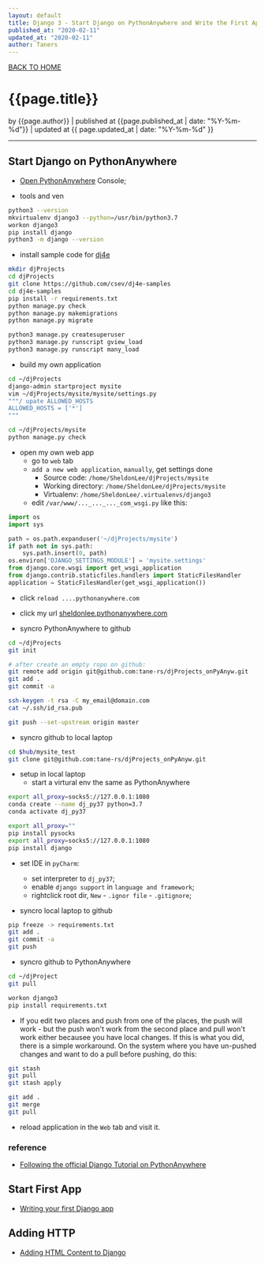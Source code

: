 ```yaml
---
layout: default
title: Django 3 - Start Django on PythonAnywhere and Write the First App
published_at: "2020-02-11"
updated_at: "2020-02-11"
author: Taners
---
```


[BACK TO HOME](https://tane-rs.github.io)

# {{page.title}}

by {{page.author}} |
published at {{page.published_at | date: "%Y-%m-%d"}} |
updated at {{ page.updated_at | date: "%Y-%m-%d" }}

---

## Start Django on PythonAnywhere

- [Open PythonAnywhere](https://www.pythonanywhere.com) Console;

- tools and ven

```bash
python3 --version
mkvirtualenv django3 --python=/usr/bin/python3.7
workon django3
pip install django
python3 -m django --version
```

- install sample code for [dj4e](https://www.dj4e.com/lessons)

```bash
mkdir djProjects
cd djProjects
git clone https://github.com/csev/dj4e-samples
cd dj4e-samples
pip install -r requirements.txt
python manage.py check
python manage.py makemigrations
python manage.py migrate

python3 manage.py createsuperuser
python3 manage.py runscript gview_load
python3 manage.py runscript many_load
```

- build my own application

```bash
cd ~/djProjects
django-admin startproject mysite
vim ~/djProjects/mysite/mysite/settings.py
"""/ upate ALLOWED_HOSTS
ALLOWED_HOSTS = ['*']
"""

cd ~/djProjects/mysite
python manage.py check
```

- open my own web app
  - go to `web` tab
  - `add a new web application`, `manually`, get settings done
    - Source code: `/home/SheldonLee/djProjects/mysite`
    - Working directory: `/home/SheldonLee/djProjects/mysite`
    - Virtualenv: `/home/SheldonLee/.virtualenvs/django3`
  - edit `/var/www/..._..._..._com_wsgi.py` like this:

```python
import os
import sys

path = os.path.expanduser('~/djProjects/mysite')
if path not in sys.path:
    sys.path.insert(0, path)
os.environ['DJANGO_SETTINGS_MODULE'] = 'mysite.settings'
from django.core.wsgi import get_wsgi_application
from django.contrib.staticfiles.handlers import StaticFilesHandler
application = StaticFilesHandler(get_wsgi_application())
```

  - click `reload ....pythonanywhere.com`

  - click my url [sheldonlee.pythonanywhere.com](http://sheldonlee.pythonanywhere.com/)

- syncro PythonAnywhere to github

```bash
cd ~/djProjects
git init

# after create an empty ropo on github:
git remote add origin git@github.com:tane-rs/djProjects_onPyAnyw.git
git add .
git commit -a

ssh-keygen -t rsa -C my_email@domain.com
cat ~/.ssh/id_rsa.pub

git push --set-upstream origin master
```
  
- syncro github to local laptop

```bash
cd $hub/mysite_test
git clone git@github.com:tane-rs/djProjects_onPyAnyw.git
```

- setup in local laptop
  - start a virtural env the same as PythonAnywhere

```bash
export all_proxy=socks5://127.0.0.1:1080
conda create --name dj_py37 python=3.7
conda activate dj_py37

export all_proxy=""
pip install pysocks
export all_proxy=socks5://127.0.0.1:1080
pip install django
```
  - set IDE in `pyCharm`:
    - set interpreter to `dj_py37`;
    - enable `django support` in `language and framework`;
    - rightclick root dir, `New` - `.ignor file` - `.gitignore`;

- syncro local laptop to github

```bash
pip freeze -> requirements.txt
git add .
git commit -a
git push
```

- syncro github to PythonAnywhere

```bash
cd ~/djProject
git pull

workon django3
pip install requirements.txt
```

  - If you edit two places and push from one of the places, the push will work - but the push won't work from the second place and pull won't work either becausee you have local changes. If this is what you did, there is a simple workaround. On the system where you have un-pushed changes and want to do a pull before pushing, do this:

```bash
git stash
git pull
git stash apply

git add .
git merge
git pull
```

- reload application in the `Web` tab and visit it.

### reference

- [Following the official Django Tutorial on PythonAnywhere](https://help.pythonanywhere.com/pages/FollowingTheDjangoTutorial/)

## Start First App

- [Writing your first Django app](https://docs.djangoproject.com/en/3.0/intro/tutorial01/)

## Adding HTTP

- [Adding HTML Content to Django](https://www.dj4e.com/assn/dj4e_html.md)